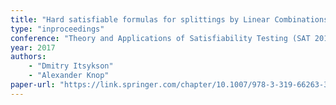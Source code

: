 ```yaml
---
title: "Hard satisfiable formulas for splittings by Linear Combinations"
type: "inproceedings"
conference: "Theory and Applications of Satisfiability Testing (SAT 2017)"
year: 2017
authors:    
    - "Dmitry Itsykson"
    - "Alexander Knop"    
paper-url: "https://link.springer.com/chapter/10.1007/978-3-319-66263-3_4"
---
```


